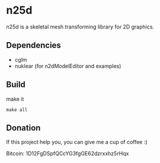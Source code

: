 # n25d
n25d is a skeletal mesh transforming library for 2D graphics.
## Dependencies
* cglm
* nuklear (for n2dModelEditor and examples)
## Build
make it
```make
make all
```

## Donation
If this project help you, you can give me a cup of coffee :)

Bitcoin: 1D12FgDSpfQCcYG3fgGE62dzrxxhz5rHqx
